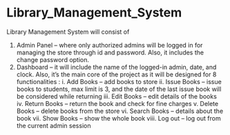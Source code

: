 # Library_Management_System
Library Management System will consist of
1. Admin Panel – where only authorized admins will be logged in for managing
the store through id and password. Also, it includes the change password option.
2. Dashboard – it will include the name of the logged-in admin, date, and clock.
Also, it’s the main core of the project as it will be designed for 8 functionalities :
i. Add Books – add books to store 
ii. Issue Books – issue books to students, max limit is 3, and the date of the last issue book will be considered while returning
iii. Edit Books – edit details of the books
iv. Return Books – return the book and check for fine charges
v. Delete Books – delete books from the store
vi. Search Books – details about the book
vii. Show Books – show the whole book
viii. Log out – log out from the current admin session
